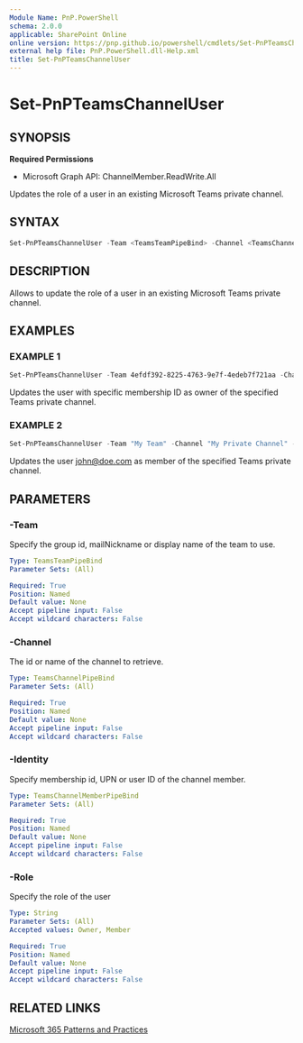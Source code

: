 ```yaml
---
Module Name: PnP.PowerShell
schema: 2.0.0
applicable: SharePoint Online
online version: https://pnp.github.io/powershell/cmdlets/Set-PnPTeamsChannelUser.html
external help file: PnP.PowerShell.dll-Help.xml
title: Set-PnPTeamsChannelUser
---
```

  
# Set-PnPTeamsChannelUser

## SYNOPSIS

**Required Permissions**

  * Microsoft Graph API: ChannelMember.ReadWrite.All

Updates the role of a user in an existing Microsoft Teams private channel.

## SYNTAX

```powershell
Set-PnPTeamsChannelUser -Team <TeamsTeamPipeBind> -Channel <TeamsChannelPipeBind> -Identity <TeamsChannelMemberPipeBind> -Role <String> [<CommonParameters>]
```

## DESCRIPTION

Allows to update the role of a user in an existing Microsoft Teams private channel.

## EXAMPLES

### EXAMPLE 1
```powershell
Set-PnPTeamsChannelUser -Team 4efdf392-8225-4763-9e7f-4edeb7f721aa -Channel "19:796d063b63e34497aeaf092c8fb9b44e@thread.skype" -Identity MCMjMiMjMDAwMDAwMDAtMDAwMC0wMDAwLTAwMDAtMDAwMDAwMDAwMDAwIyMxOTowMDAwMDAwMDAwMDAwMDAwMDAwMDAwMDAwMDAwMDAwMEB0aHJlYWQuc2t5cGUjIzAwMDAwMDAwLTAwMDAtMDAwMC0wMDAwLTAwMDAwMDAwMDAwMA== -Role Owner
```

Updates the user with specific membership ID as owner of the specified Teams private channel.

### EXAMPLE 2
```powershell
Set-PnPTeamsChannelUser -Team "My Team" -Channel "My Private Channel" -Identity john@doe.com -Role Member
```

Updates the user john@doe.com as member of the specified Teams private channel.

## PARAMETERS

### -Team
Specify the group id, mailNickname or display name of the team to use.

```yaml
Type: TeamsTeamPipeBind
Parameter Sets: (All)

Required: True
Position: Named
Default value: None
Accept pipeline input: False
Accept wildcard characters: False
```

### -Channel
The id or name of the channel to retrieve.

```yaml
Type: TeamsChannelPipeBind
Parameter Sets: (All)

Required: True
Position: Named
Default value: None
Accept pipeline input: False
Accept wildcard characters: False
```

### -Identity
Specify membership id, UPN or user ID of the channel member.

```yaml
Type: TeamsChannelMemberPipeBind
Parameter Sets: (All)

Required: True
Position: Named
Default value: None
Accept pipeline input: False
Accept wildcard characters: False
```

### -Role
Specify the role of the user

```yaml
Type: String
Parameter Sets: (All)
Accepted values: Owner, Member

Required: True
Position: Named
Default value: None
Accept pipeline input: False
Accept wildcard characters: False
```

## RELATED LINKS

[Microsoft 365 Patterns and Practices](https://aka.ms/m365pnp)
